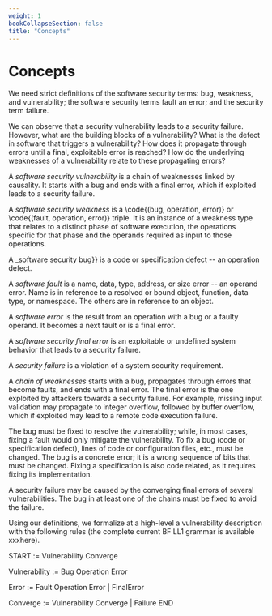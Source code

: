 ```yaml
---
weight: 1
bookCollapseSection: false
title: "Concepts"
---
```

# Concepts

We need strict definitions of the software security terms: bug, weakness, and vulnerability; the software security terms fault an error; and the security term  failure.

We can observe that a security vulnerability leads to a security failure. However, what are the building blocks of a vulnerability? What is the defect in software that triggers a vulnerability? How does it propagate through errors until a final, exploitable error is reached? How do the underlying weaknesses of a vulnerability relate to these propagating errors? 

A _software security vulnerability_ is a chain of weaknesses linked by causality. It starts with a bug and ends with a final error, which if exploited leads to a security failure.

A _software security weakness_ is a \code{(bug, operation, error)} or \code{(fault, operation, error)} triple. It is an instance of a weakness type that relates to a distinct phase of software execution, the operations specific for that phase and the operands required as input to those operations.

A _software security bug}} is a code or specification defect -- an operation defect. 

A _software fault_ is a name, data, type, address, or size error -- an operand error. Name is in reference to a resolved or bound object, function, data type, or namespace. The others are in reference to an object.

A _software error_ is the result from an operation with a bug or a faulty operand. It becomes a next fault or is a final error.

A _software security final error_ is an exploitable or undefined system behavior that leads to a security failure. 

A _security failure_ is a violation of a system security requirement. 

A _chain of weaknesses_ starts with a bug, propagates through errors that become faults, and ends with a final error. The final error is the one exploited by attackers towards a security failure. For example, missing input validation may propagate to integer overflow, followed by buffer overflow, which if exploited may lead to a remote code execution failure.

The bug must be fixed to resolve the vulnerability; while, in most cases, fixing a fault would only mitigate the vulnerability. To fix a bug (code or specification defect), lines of code or configuration files, etc., must be changed. The bug is a concrete error; it is a wrong sequence of bits that must be changed. Fixing a specification is also code related, as it requires fixing its implementation. 

A security failure may be caused by the converging final errors of several vulnerabilities. The bug in at least one of the chains must be fixed to avoid the failure.

Using our definitions, we formalize at a high-level a vulnerability description with the following rules (the complete current BF LL1 grammar is available xxxhere).

START := Vulnerability Converge

Vulnerability := Bug Operation Error

Error := Fault Operation Error | FinalError
       
Converge := Vulnerability Converge | Failure END
